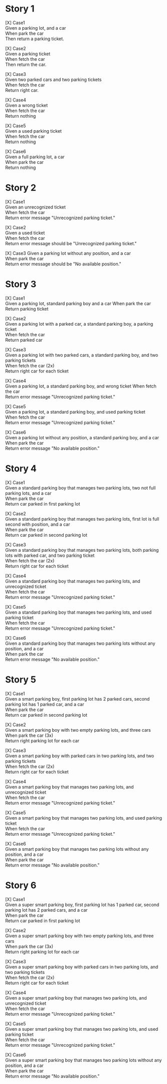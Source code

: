 # Story 1
[X] Case1  
Given a parking lot, and a car  
When park the car  
Then return a parking ticket. 

[X] Case2  
Given a parking ticket  
When fetch the car  
Then return the car.

[X] Case3  
Given two parked cars and two parking tickets  
When fetch the car  
Return right car.  

[X] Case4  
Given a wrong ticket  
When fetch the car  
Return nothing

[X] Case5  
Given a used parking ticket  
When fetch the car  
Return nothing

[X] Case6  
Given a full parking lot, a car    
When park the car  
Return nothing


# Story 2
[X] Case1  
Given an unrecognized ticket  
When fetch the car      
Return error message "Unrecognized parking ticket."    

[X] Case2  
Given a used ticket  
When fetch the car      
Return error message should be "Unrecognized parking ticket."

[X] Case3 
Given a parking lot without any position, and a car  
When park the car        
Return error message should be "No available position."  


# Story 3
[X] Case1  
Given a parking lot, standard parking boy and a car
When park the car      
Return parking ticket

[X] Case2  
Given a parking lot with a parked car, a standard parking boy, a parking ticket  
When fetch the car      
Return parked car

[X] Case3  
Given a parking lot with two parked cars, a standard parking boy, and two parking tickets  
When fetch the car (2x)     
Return right car for each ticket

[X] Case4  
Given a parking lot, a standard parking boy, and wrong ticket
When fetch the car    
Return  error message "Unrecognized parking ticket."

[X] Case5  
Given a parking lot, a standard parking boy, and used parking ticket  
When fetch the car    
Return error message "Unrecognized parking ticket."

[X] Case6  
Given a parking lot without any position, a standard parking boy, and a car  
When park the car    
Return error message "No available position."

# Story 4
[X] Case1  
Given a standard parking boy that manages two parking lots, two not full parking lots, and a car  
When park the car      
Return car parked in first parking lot

[X] Case2  
Given a standard parking boy that manages two parking lots, first lot is full second with position, and a car  
When park the car      
Return car parked in second parking lot

[X] Case3  
Given a standard parking boy that manages two parking lots, both parking lots with parked car, and two parking ticket  
When fetch the car (2x)      
Return right car for each ticket

[X] Case4  
Given a standard parking boy that manages two parking lots, and unrecognized ticket  
When fetch the car    
Return  error message "Unrecognized parking ticket."

[X] Case5  
Given a standard parking boy that manages two parking lots, and used parking ticket  
When fetch the car    
Return error message "Unrecognized parking ticket."

[X] Case6  
Given a standard parking boy that manages two parking lots without any position, and a car  
When park the car    
Return error message "No available position."

# Story 5
[X] Case1  
Given a smart parking boy, first parking lot has 2 parked cars, second parking lot has 1 parked car, and a car  
When park the car      
Return car parked in second parking lot

[X] Case2  
Given a smart parking boy with two empty parking lots, and three cars  
When park the car (3x)     
Return right parking lot for each car

[X] Case3  
Given a smart parking boy with parked cars in two parking lots, and two parking tickets  
When fetch the car (2x)      
Return right car for each ticket

[X] Case4  
Given a smart parking boy that manages two parking lots, and unrecognized ticket  
When fetch the car    
Return  error message "Unrecognized parking ticket."

[X] Case5  
Given a smart parking boy that manages two parking lots, and used parking ticket  
When fetch the car    
Return error message "Unrecognized parking ticket."

[X] Case6  
Given a smart parking boy that manages two parking lots without any position, and a car  
When park the car    
Return error message "No available position."


# Story 6
[X] Case1  
Given a super smart parking boy, first parking lot has 1 parked car, second parking lot has 2 parked cars, and a car  
When park the car      
Return car parked in first parking lot

[X] Case2  
Given a super smart parking boy with two empty parking lots, and three cars  
When park the car (3x)     
Return right parking lot for each car

[X] Case3  
Given a super smart parking boy with parked cars in two parking lots, and two parking tickets  
When fetch the car (2x)      
Return right car for each ticket

[X] Case4  
Given a super smart parking boy that manages two parking lots, and unrecognized ticket  
When fetch the car    
Return  error message "Unrecognized parking ticket."

[X] Case5  
Given a super smart parking boy that manages two parking lots, and used parking ticket  
When fetch the car    
Return error message "Unrecognized parking ticket."

[X] Case6  
Given a super smart parking boy that manages two parking lots without any position, and a car  
When park the car    
Return error message "No available position."


